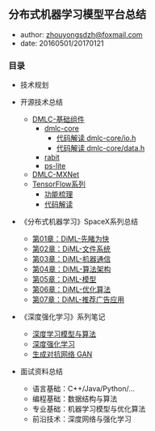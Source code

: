 ## 分布式机器学习模型平台总结

+ author: zhouyongsdzh@foxmail.com
+ date: 20160501/20170121

### 目录

+ 技术规划
+ 开源技术总结
    + [DMLC-基础组件]()
        + [dmlc-core]()
            + [代码解读 dmlc-core/io.h]()
            + [代码解读 dmlc-core/data.h]()
        + [rabit]()
        + [ps-lite]()
    + [DMLC-MXNet]()
    + [TensorFlow系列]()
        + [功能梳理]() 
        + [代码解读]()
    
+ 《分布式机器学习》SpaceX系列总结
    + [第01章：DiML-先睹为快]()   
    + [第02章：DiML-文件系统]()
    + [第03章：DiML-机器通信]()
    + [第04章：DiML-算法架构]()
    + [第05章：DiML-模型]()
    + [第06章：DiML-优化算法]()
    + [第07章：DiML-推荐广告应用]()

+ 《深度强化学习》系列笔记
    + [深度学习模型与算法]()
    + [深度强化学习]()
    + [生成对抗网络 GAN]()

+ 面试资料总结
    + 语言基础：C++/Java/Python/...
    + 编程基础：数据结构与算法
    + 专业基础：机器学习模型与优化算法
    + 前沿技术：深度网络与强化学习
